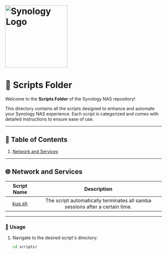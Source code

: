 # <img src="https://upload.wikimedia.org/wikipedia/commons/4/48/Synology_Logo.svg" alt="Synology Logo" width="200"/>

# 📂 Scripts Folder

Welcome to the **Scripts Folder** of the Synology NAS repository!

This directory contains all the scripts designed to enhance and automate your Synology NAS experience. Each script is categorized and comes with detailed instructions to ensure ease of use.

---

## 📜 Table of Contents

[//]: # (1. [Backup and Storage]&#40;#backup-and-storage&#41;)

[//]: # (2. [Monitoring and Alerts]&#40;#monitoring-and-alerts&#41;)
1. [Network and Services](#network-and-services)

[//]: # (4. [Utilities]&#40;#utilities&#41;)

---

[//]: # (## 📂 Backup and Storage)

[//]: # ()
[//]: # (| Script Name     | Description |)

[//]: # (|-----------------|-------------|)

[//]: # (|                 |             |)

[//]: # (---)

[//]: # (## 📊 Monitoring and Alerts)

[//]: # ()
[//]: # (| Script Name | Description |)

[//]: # (|:-----------:|-------------|)

[//]: # (|             |             |)

[//]: # ()
[//]: # (---)

## 🌐 Network and Services

|                  Script Name                   |                                 Description                                  |
|:----------------------------------------------:|:----------------------------------------------------------------------------:|
| [kus.sh](./Network-and-Services/KUS/README.md) | The script automatically terminates all samba sessions after a certain time. |

---

[//]: # (## 🛠️ Utilities)

[//]: # ()
[//]: # (| Script Name | Description |)

[//]: # (|-------------|-------------|)

[//]: # (|             |             |)

[//]: # ()
[//]: # (---)

### 📝 Usage

1. Navigate to the desired script's directory:
   ```bash
   cd scripts/
